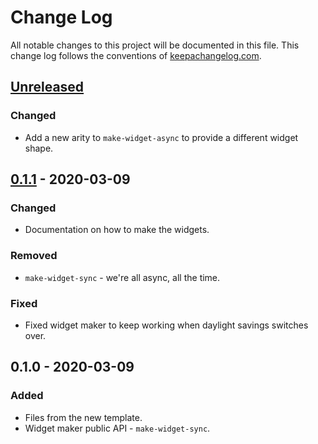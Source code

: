 # Change Log
All notable changes to this project will be documented in this file. This change log follows the conventions of [keepachangelog.com](http://keepachangelog.com/).

## [Unreleased]
### Changed
- Add a new arity to `make-widget-async` to provide a different widget shape.

## [0.1.1] - 2020-03-09
### Changed
- Documentation on how to make the widgets.

### Removed
- `make-widget-sync` - we're all async, all the time.

### Fixed
- Fixed widget maker to keep working when daylight savings switches over.

## 0.1.0 - 2020-03-09
### Added
- Files from the new template.
- Widget maker public API - `make-widget-sync`.

[Unreleased]: https://github.com/your-name/beez/compare/0.1.1...HEAD
[0.1.1]: https://github.com/your-name/beez/compare/0.1.0...0.1.1
